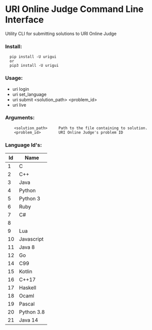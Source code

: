 # URI Online Judge Command Line Interface
Utility CLI for submitting solutions to URI Online Judge

### Install:
```
  pip install -U urigui
  or
  pip3 install -U urigui
```

### Usage:
  - uri login
  - uri set_language
  - uri submit <solution_path> <problem_id>
  - uri live

### Arguments:
```
    <solution_path>     Path to the file containing to solution.
    <problem_id>        URI Online Judge's problem ID
```

### Language Id's:

| Id     | Name |
| ---      | ---       |
|1 | C|
|2 | C++|
|3 | Java|
|4 | Python|
|5 | Python 3|
|6 | Ruby|
|7 | C#|
|8| | Scala|
|9 | Lua|
|10 | Javascript|
|11 | Java 8|
|12 | Go|
|14 | C99|
|15 | Kotlin|
|16 | C++17|
|17 | Haskell|
|18 | Ocaml|
|19 | Pascal|
|20 | Python 3.8|
|21 | Java 14|
